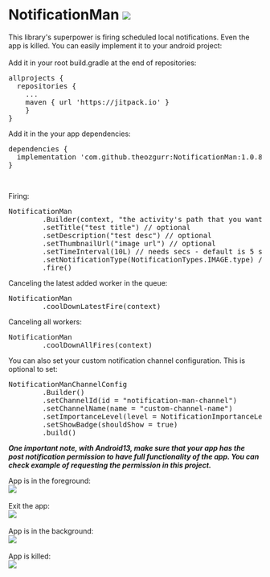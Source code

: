 # NotificationMan [![](https://jitpack.io/v/theozgurr/NotificationMan.svg)](https://jitpack.io/#theozgurr/NotificationMan)


This library's superpower is firing scheduled local notifications. Even the app is killed.
You can easily implement it to your android project:</br>
</br>
Add it in your root build.gradle at the end of repositories:
</br>
<pre>allprojects {
  repositories {
    ...
    maven { url 'https://jitpack.io' }
    }
}</pre> 

Add it in the your app dependencies:
</br>
<pre>dependencies {
  implementation 'com.github.theozgurr:NotificationMan:1.0.8'
}</pre>
</br>

Firing:</br>
<pre>NotificationMan
        .Builder(context, "the activity's path that you want to open when the notification is clicked")
        .setTitle("test title") // optional
        .setDescription("test desc") // optional
        .setThumbnailUrl("image url") // optional
        .setTimeInterval(10L) // needs secs - default is 5 secs
        .setNotificationType(NotificationTypes.IMAGE.type) // optional - default type is TEXT
        .fire()</pre> 
        
Canceling the latest added worker in the queue:</br>
<pre>NotificationMan
        .coolDownLatestFire(context)</pre>
        
Canceling all workers:</br>
<pre>NotificationMan
        .coolDownAllFires(context)</pre>
        
You can also set your custom notification channel configuration. This is optional to set:</br>
<pre>NotificationManChannelConfig
        .Builder()
        .setChannelId(id = "notification-man-channel")
        .setChannelName(name = "custom-channel-name")
        .setImportanceLevel(level = NotificationImportanceLevel.HIGH)
        .setShowBadge(shouldShow = true)
        .build()</pre> 

<b>***One important note, with Android13, make sure that your app has the post notification permission to have full functionality of the app. You can check example of requesting the permission in this project.***</b>



App is in the foreground:</br>
![](https://media1.giphy.com/media/ciweGllR6JM5e2xE4Y/giphy.gif)</br>
</br>
Exit the app:</br>
![](https://media0.giphy.com/media/JR6RcCu6pbEFNBMKtZ/giphy.gif)</br>
</br>
App is in the background:</br>
![](https://media1.giphy.com/media/RhBhUBYq771pIdHnlv/giphy.gif)</br>
</br>
App is killed:</br>
![](https://media1.giphy.com/media/VFNh8xq0e8VFxdJ3Wa/giphy.gif)</br>
</br>
